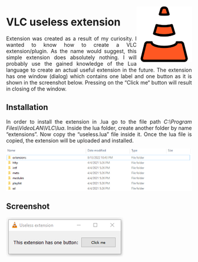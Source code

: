 <img width="150" align="right" title="VLC icon" src="./resources/vlc-player.png" alt_text="[Vlc icons created by Pixel perfect - Flaticon](https://www.flaticon.com/free-icons/vlc)"></img>

# VLC useless extension
<p align="justify">Extension was created as a result of my curiosity. I wanted to know how to create a VLC extension/plugin. As the name would suggest, this simple extension does absolutely nothing. I will probably use the gained knowledge of the Lua language to create an actual useful extension in the future. The extension has one window (dialog) which contains one label and one button as it is shown in the screenshot below. Pressing on the “Click me“ button will result in closing of the window.</p>

## Installation
<p align="justify">In order to install the extension in .lua go to the file path <i>C:\Program Files\VideoLAN\VLC\lua</i>. Inside the lua folder, create another folder by name “extensions”. Now copy the “useless.lua” file inside it. Once the lua file is copied, the extension will be uploaded and installed.</p>

<img src="./resources/vlc_ext_install.jpg" align="center">

## Screenshot

<img src="./resources/useless_extension_screenshot.jpg" align="center">